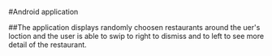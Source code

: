 
#Android application

##The application displays randomly choosen restaurants around the uer's loction and the user is able to swip to right to dismiss and to left to see more detail of the restaurant.
